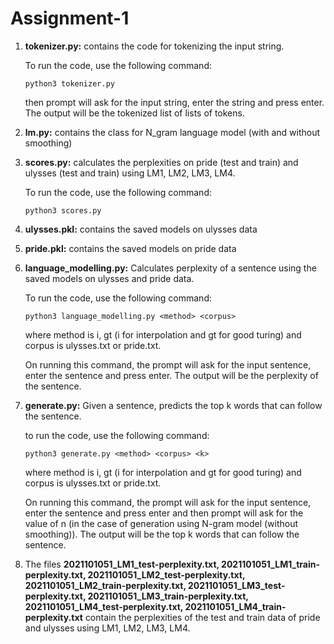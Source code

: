 # Assignment-1

1. **tokenizer.py:** contains the code for tokenizing the input string.

    To run the code, use the following command:
    ```
    python3 tokenizer.py
    ```
    then prompt will ask for the input string, enter the string and press enter. The output will be the tokenized list of lists of tokens.

2. **lm.py:** contains the class for N_gram language model (with and without smoothing)

3. **scores.py:** calculates the perplexities on pride (test and train)  and ulysses (test and train) using LM1, LM2, LM3, LM4.

    To run the code, use the following command:
    ```
    python3 scores.py
    ```

4. **ulysses.pkl:** contains the saved models on ulysses data

5. **pride.pkl:** contains the saved models on pride data

6. **language_modelling.py:** Calculates perplexity of a sentence using the saved models on ulysses and pride data.

    To run the code, use the following command:
    ```
    python3 language_modelling.py <method> <corpus>
    ```
    where method is i, gt (i for interpolation and gt for good turing) and corpus is ulysses.txt or pride.txt.

    On running this command, the prompt will ask for the input sentence, enter the sentence and press enter. The output will be the perplexity of the sentence.

7. **generate.py:** Given a sentence, predicts the top k words that can follow the sentence.

    to run the code, use the following command:
    ```
    python3 generate.py <method> <corpus> <k>
    ```
    where method is i, gt (i for interpolation and gt for good turing) and corpus is ulysses.txt or pride.txt.

    On running this command, the prompt will ask for the input sentence, enter the sentence and press enter and then prompt will ask for the value of n (in the case of generation using N-gram model (without smoothing)). The output will be the top k words that can follow the sentence.

8. The files **2021101051_LM1_test-perplexity.txt, 2021101051_LM1_train-perplexity.txt, 2021101051_LM2_test-perplexity.txt, 2021101051_LM2_train-perplexity.txt, 2021101051_LM3_test-perplexity.txt, 2021101051_LM3_train-perplexity.txt, 2021101051_LM4_test-perplexity.txt, 2021101051_LM4_train-perplexity.txt** contain the perplexities of the test and train data of pride and ulysses using LM1, LM2, LM3, LM4.